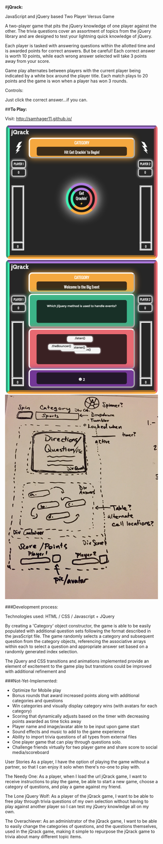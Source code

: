 

#**jQrack:**

JavaScript and jQuery based Two Player Versus Game

A two-player game that pits the jQuery knowledge of one player against the other. The trivia questions cover an assortment of topics from the jQuery library and are designed to test your lightning quick knowledge of jQuery.

Each player is tasked with answering questions within the allotted time and is awarded points for correct answers. But be careful! Each correct answer is worth 10 points, while each wrong answer selected will take 3 points away from your score.

Game play alternates between players with the current player being indicated by a white box around the player title. Each match plays to 20 points and the game is won when a player has won 3 rounds.

Controls:

Just click the correct answer...if you can.



##**To Play:**

Visit: http://samhager11.github.io/ 

![jQrack Screenshot 1](./Images/Entry.png)
![jQrack Screenshot 2](./Images/Play.png)
![jQrack Wireframe](./Images/Wireframe.jpg)

###Development process:

Technologies used: HTML / CSS / Javascript + JQuery

By creating a 'Category' object constructor, the game is able to be easily populated with additional question sets following the format described in the javaScript file. The game randomly selects a category and subsequent question from the  category objects, referencing the associative arrays within each to select a question and appropriate answer set based on a randomly generated index selection.

The jQuery and CSS transitions and animations implemented provide an element of excitement to the game play but transtions could be improved with additional refinement and 

###Not-Yet-Implemented:

- Optimize for Mobile play
- Bonus rounds that award increased points along with additional categories and questions
- Win categories and visually display category wins (with avatars for each category)
- Scoring that dynamically adjusts based on the timer with decreasing points awarded as time ticks away
- Player name and image/avatar able to be input upon game start
- Sound effects and music to add to the game experience
- Ability to import trivia questions of all types from external files
- One player game that can play through questions solo.
- Challenge friends virtually for two player game and share score to social media/scoreboard

User Stories
As a player, I have the option of playing the game without a partner, so that I can enjoy it solo when there's no-one to play with.

The Needy One: As a player, when I load the url jQrack game, I want to receive instructions to play the game, be able to start a new game, choose a category of questions, and play a game against my friend.

The Lone jQuery Wolf: As a player of the jQrack game, I want to be able to free play through trivia questions of my own selection without having to play against another player so I can test my jQuery knowledge all on my own.

The Overachiever: As an administrator of the jQrack game, I want to be able to easily change the categories of questions, and the questions themselves, used in the jQrack game, making it simple to repurpose the jQrack game to trivia about many different topic items.

